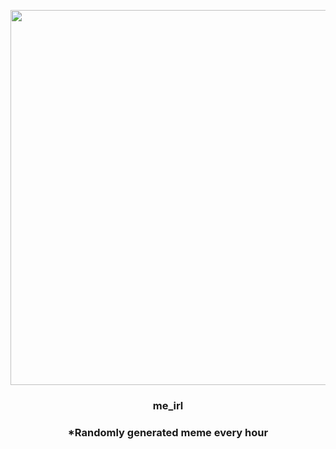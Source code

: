 <p align="center">
        <img src="https://i.redd.it/6cfxsiwdv9m91.jpg" width="600" height="600">
        </p>
        <h3 align="center">me_irl</h3>
        <h3 align="center">*Randomly generated meme every hour</h3>
    